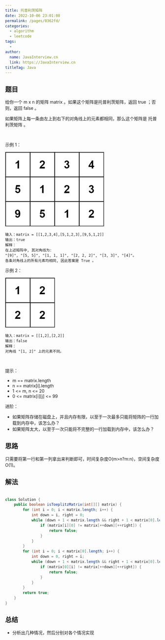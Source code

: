 ```yaml
---
title: 托普利茨矩阵
date: 2022-10-06 23:01:08
permalink: /pages/0362fd/
categories:
  - algorithm
  - leetcode
tags:
  - 
author: 
  name: JavaInterview.cn
  link: https://JavaInterview.cn
titleTag: Java
---
```


## 题目

给你一个 m x n 的矩阵 matrix 。如果这个矩阵是托普利茨矩阵，返回 true ；否则，返回 false 。

如果矩阵上每一条由左上到右下的对角线上的元素都相同，那么这个矩阵是 托普利茨矩阵 。

 

示例 1：

![](/media/pictures/leetcode/ex1_2.jpeg)

    输入：matrix = [[1,2,3,4],[5,1,2,3],[9,5,1,2]]
    输出：true
    解释：
    在上述矩阵中, 其对角线为: 
    "[9]", "[5, 5]", "[1, 1, 1]", "[2, 2, 2]", "[3, 3]", "[4]"。 
    各条对角线上的所有元素均相同, 因此答案是 True 。
示例 2：

![](/media/pictures/leetcode/ex2_2.jpeg)

    输入：matrix = [[1,2],[2,2]]
    输出：false
    解释：
    对角线 "[1, 2]" 上的元素不同。
 

提示：

- m == matrix.length
- n == matrix[i].length
- 1 <= m, n <= 20
- 0 <= matrix[i][j] <= 99


进阶：

- 如果矩阵存储在磁盘上，并且内存有限，以至于一次最多只能将矩阵的一行加载到内存中，该怎么办？
- 如果矩阵太大，以至于一次只能将不完整的一行加载到内存中，该怎么办？


## 思路

只需要将第一行和第一列拿出来判断即可，时间复杂度O(m>n?m:n)，空间复杂度O(1)。

## 解法
```java

class Solution {
    public boolean isToeplitzMatrix(int[][] matrix) {
        for (int i = 0; i < matrix.length; i++) {
            int down = i, right = 0;
            while (down + 1 < matrix.length && right + 1 < matrix[0].length) {
                if (matrix[i][0] != matrix[++down][++right]) {
                    return false;
                }
            }
        }
        for (int i = 0; i < matrix[0].length; i++) {
            int down = 0, right = i;
            while (down + 1 < matrix.length && right + 1 < matrix[0].length) {
                if (matrix[0][i] != matrix[++down][++right]) {
                    return false;
                }
            }
        }
        return true;
    }
}
```

## 总结

- 分析出几种情况，然后分别对各个情况实现 
